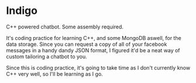 # Indigo
C++ powered chatbot. Some assembly required.

It's coding practice for learning C++, and some MongoDB aswell, for the data storage.
Since you can request a copy of all of your facebook messages in a handy dandy JSON format, I figured it'd be a neat way of custom tailoring a chatbot to you.


Since this is coding practice, it's going to take time as I don't currently know C++ very well, so I'll be learning as I go.

